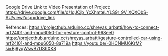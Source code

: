Google Drive Link to Video Presentation of Project:
https://drive.google.com/file/d/1gJCjb_YcXhmteLYLS9r_9V_XQXObS-AU/view?usp=drive_link

Refrences:
https://projecthub.arduino.cc/shreyas_arbatti/how-to-connect-nrf24l01-and-mpu6050-for-gesture-control-968ee0
https://projecthub.arduino.cc/shreyas_arbatti/gesture-controlled-car-using-nrf24l01-and-mpu6050-8a719a
https://youtu.be/-0HCNMU6KrM?si=Bj9yqWswB7UShXK8
